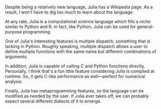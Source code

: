 Despite being a relatively new language, Julia has a Wikipedia page. 
As a result, I won't have to dig too much to learn about the language.

At any rate, Julia is a computational science language which fills a 
niche similar to Python and R. In fact, like Python, Julia can be 
used for general-purpose programming.

One of Julia's interesting features is multiple dispatch, something that 
is lacking in Python. Roughly speaking, multiple dispatch allows a user 
to define multiple functions with the same name but different combinations 
of arguments.

In addition, Julia is capable of calling C and Python functions directly. 
Personally, I think that's a fun little feature considering Julia is 
compiled at runtime. So, it gets C-like performance as well—perfect for 
numerical analysis.

Finally, Julia has metaprogramming features, so the language can be 
modified as needed by the user. If Julia ever takes off, we can probably 
expect several different dialects of it to emerge.
